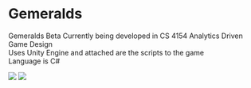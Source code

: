 # Gemeralds
Gemeralds Beta 
Currently being developed in CS 4154 Analytics Driven Game Design <br /> 
Uses Unity Engine and attached are the scripts to the game <br />
Language is C# <br />

![](GemeraldsGif2.gif)
![](GemeraldsGif3.gif)

